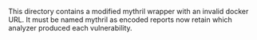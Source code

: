 This directory contains a modified mythril wrapper with an invalid docker URL.
It must be named mythril as encoded reports
now retain which analyzer produced each vulnerability. 
